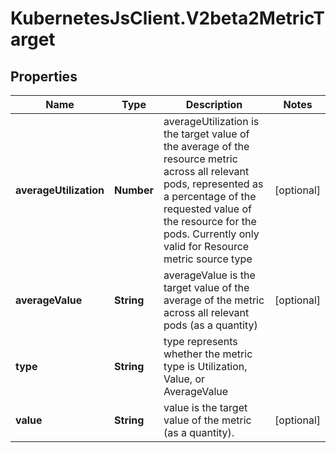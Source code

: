 # KubernetesJsClient.V2beta2MetricTarget

## Properties
Name | Type | Description | Notes
------------ | ------------- | ------------- | -------------
**averageUtilization** | **Number** | averageUtilization is the target value of the average of the resource metric across all relevant pods, represented as a percentage of the requested value of the resource for the pods. Currently only valid for Resource metric source type | [optional] 
**averageValue** | **String** | averageValue is the target value of the average of the metric across all relevant pods (as a quantity) | [optional] 
**type** | **String** | type represents whether the metric type is Utilization, Value, or AverageValue | 
**value** | **String** | value is the target value of the metric (as a quantity). | [optional] 


